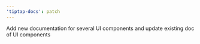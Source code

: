 ```yaml
---
'tiptap-docs': patch
---
```


Add new documentation for several UI components and update existing doc of UI components
